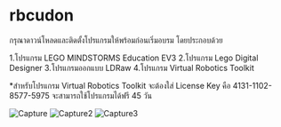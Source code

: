 # rbcudon
กรุณาดาวน์โหลดและติดตั้งโปรแกรมให้พร้อมก่อนเริ่มอบรม โดยประกอบด้วย

1.โปรแกรม LEGO MINDSTORMS Education EV3
2.โปรแกรม Lego Digital Designer
3.โปรแกรมออกแบบ LDRaw
4.โปรแกรม Virtual Robotics Toolkit

*สำหรับโปรแกรม Virtual Robotics Toolkit จะต้องใส่ License Key คือ 4131-1102-8577-5975 จะสามารถใช้โปรแกรมได้ฟรี 45 วัน

![Capture](https://user-images.githubusercontent.com/11527370/161790985-0f48db9d-71f5-40f3-94da-f918d501ef49.PNG)
![Capture2](https://user-images.githubusercontent.com/11527370/161790996-55302593-ed54-40b0-802b-13d2c347635c.PNG)
![Capture3](https://user-images.githubusercontent.com/11527370/161790999-3fbe43f8-d1a7-4e60-8089-25524668d898.PNG)
